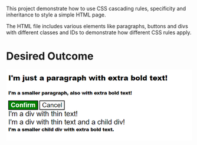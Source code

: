 This project demonstrate how to use CSS cascading rules, specificity and inheritance to style a simple HTML page.  

The HTML file includes various elements like paragraphs, buttons and divs with different classes and IDs to demonstrate how different CSS rules apply.  

# Desired Outcome
![Desired Outcome](https://github.com/yingying1712/foundations/blob/main/06-cascade-fix/desired-outcome.png?raw=true)
